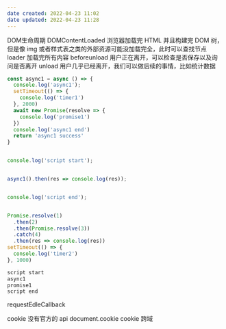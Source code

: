 ```yaml
---
date created: 2022-04-23 11:02
date updated: 2022-04-23 11:28
---
```


DOM生命周期
DOMContentLoaded 浏览器加载完 HTML 并且构建完 DOM 树，但是像 img 或者样式表之类的外部资源可能没加载完全，此时可以查找节点
loader 加载完所有内容
beforeunload 用户正在离开，可以检查是否保存以及询问是否离开
unload 用户几乎已经离开，我们可以做后续的事情，比如统计数据

```js
const async1 = async () => {
  console.log('async1');
  setTimeout(() => {
    console.log('timer1')
  }, 2000)
  await new Promise(resolve => {
    console.log('promise1')
  })
  console.log('async1 end')
  return 'async1 success'
}


console.log('script start');


async1().then(res => console.log(res));


console.log('script end');


Promise.resolve(1)
  .then(2)
  .then(Promise.resolve(3))
  .catch(4)
  .then(res => console.log(res))
setTimeout(() => {
  console.log('timer2')
}, 1000)

script start
async1
promise1
script end

```

requestEdleCallback

cookie 没有官方的 api
document.cookie
cookie 跨域
